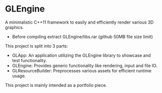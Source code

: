 # GLEngine

A minimalistic C++11 framework to easily and efficiently render various 3D graphics.

* Before compiling extract GLEngine/libs.rar (github 50MB file size limit)

This project is split into 3 parts:
* GLApp: An application utilizing the GLEngine library to showcase and test functionality.
* GLEngine: Provides generic functionality like rendering, input and file IO.
* GLResourceBuilder: Preprocesses various assets for efficient runtime usage.

This project is mainly intended as a portfolio piece.
